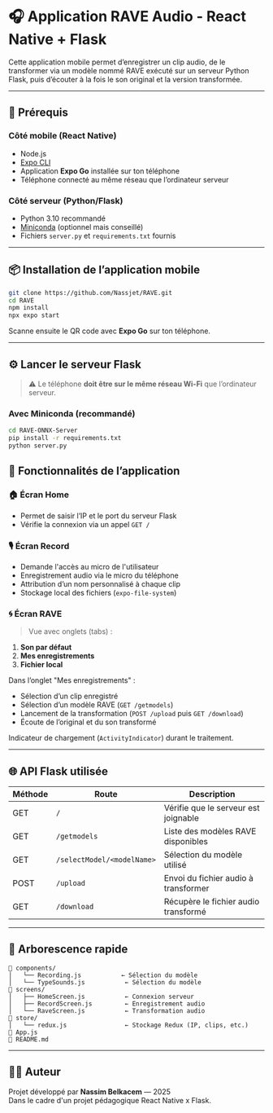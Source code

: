 # 🎧 Application RAVE Audio - React Native + Flask

Cette application mobile permet d’enregistrer un clip audio, de le transformer via un modèle nommé RAVE exécuté sur un serveur Python Flask, puis d’écouter à la fois le son original et la version transformée.

---

## 🚀 Prérequis

### Côté mobile (React Native)

- Node.js
- [Expo CLI](https://docs.expo.dev/get-started/installation/)
- Application **Expo Go** installée sur ton téléphone
- Téléphone connecté au même réseau que l’ordinateur serveur

### Côté serveur (Python/Flask)

- Python 3.10 recommandé
- [Miniconda](https://docs.conda.io/en/latest/miniconda.html) (optionnel mais conseillé)
- Fichiers `server.py` et `requirements.txt` fournis

---

## 📦 Installation de l’application mobile

```bash
git clone https://github.com/Nassjet/RAVE.git
cd RAVE
npm install
npx expo start
```

Scanne ensuite le QR code avec **Expo Go** sur ton téléphone.

---

## ⚙️ Lancer le serveur Flask

> ⚠️ Le téléphone **doit être sur le même réseau Wi-Fi** que l’ordinateur serveur.

### Avec Miniconda (recommandé)

```bash
cd RAVE-ONNX-Server
pip install -r requirements.txt
python server.py
```


## 📱 Fonctionnalités de l’application

### 🏠 Écran Home

- Permet de saisir l’IP et le port du serveur Flask
- Vérifie la connexion via un appel `GET /`

### 🎙️ Écran Record

- Demande l'accès au micro de l'utilisateur
- Enregistrement audio via le micro du téléphone
- Attribution d’un nom personnalisé à chaque clip
- Stockage local des fichiers (`expo-file-system`)

### 🌀 Écran RAVE

> Vue avec onglets (tabs) :

1. **Son par défaut**
2. **Mes enregistrements**
3. **Fichier local**

Dans l’onglet "Mes enregistrements" :
- Sélection d’un clip enregistré
- Sélection d’un modèle RAVE (`GET /getmodels`)
- Lancement de la transformation (`POST /upload` puis `GET /download`)
- Écoute de l’original et du son transformé

Indicateur de chargement (`ActivityIndicator`) durant le traitement.

---

## 🌐 API Flask utilisée

| Méthode | Route                       | Description                              |
|--------|-----------------------------|------------------------------------------|
| GET    | `/`                         | Vérifie que le serveur est joignable     |
| GET    | `/getmodels`                | Liste des modèles RAVE disponibles       |
| GET    | `/selectModel/<modelName>` | Sélection du modèle utilisé              |
| POST   | `/upload`                   | Envoi du fichier audio à transformer     |
| GET    | `/download`                 | Récupère le fichier audio transformé     |

---

## 📁 Arborescence rapide

```
📁 components/
│   └── Recording.js           ← Sélection du modèle
│   └── TypeSounds.js           ← Sélection du modèle
📁 screens/
│   ├── HomeScreen.js           ← Connexion serveur
│   ├── RecordScreen.js         ← Enregistrement audio
│   └── RaveScreen.js           ← Transformation audio
📁 store/
│   └── redux.js                ← Stockage Redux (IP, clips, etc.)
📄 App.js
📄 README.md
```

---

## 👨‍💻 Auteur

Projet développé par **Nassim Belkacem** — 2025  
Dans le cadre d'un projet pédagogique React Native x Flask.

